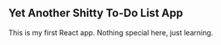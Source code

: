 ## Yet Another Shitty To-Do List App

This is my first React app. Nothing special here, just learning.
